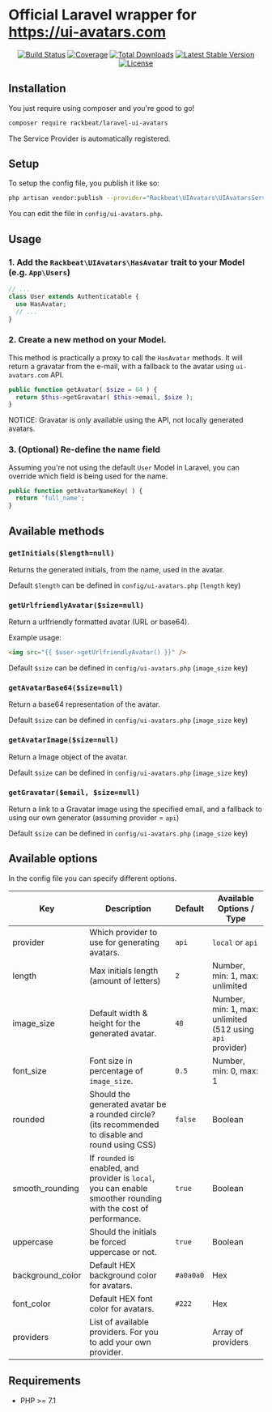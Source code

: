 # Official Laravel wrapper for https://ui-avatars.com


<p align="center"> 
<a href="https://travis-ci.org/Rackbeat/laravel-ui-avatars"><img src="https://img.shields.io/travis/Rackbeat/laravel-ui-avatars.svg?style=flat-square" alt="Build Status"></a>
<a href="https://coveralls.io/github/Rackbeat/laravel-ui-avatars"><img src="https://img.shields.io/coveralls/Rackbeat/laravel-ui-avatars.svg?style=flat-square" alt="Coverage"></a>
<a href="https://packagist.org/packages/rackbeat/laravel-ui-avatars"><img src="https://img.shields.io/packagist/dt/rackbeat/laravel-ui-avatars.svg?style=flat-square" alt="Total Downloads"></a>
<a href="https://packagist.org/packages/rackbeat/laravel-ui-avatars"><img src="https://img.shields.io/packagist/v/rackbeat/laravel-ui-avatars.svg?style=flat-square" alt="Latest Stable Version"></a>
<a href="https://packagist.org/packages/rackbeat/laravel-ui-avatars"><img src="https://img.shields.io/packagist/l/rackbeat/laravel-ui-avatars.svg?style=flat-square" alt="License"></a>
</p>

## Installation

You just require using composer and you're good to go!

```bash
composer require rackbeat/laravel-ui-avatars
```

The Service Provider is automatically registered.

## Setup

To setup the config file, you publish it like so:

```bash
php artisan vendor:publish --provider="Rackbeat\UIAvatars\UIAvatarsServiceProvider"
```

You can edit the file in `config/ui-avatars.php`.

## Usage

### 1. Add the `Rackbeat\UIAvatars\HasAvatar` trait to your Model (e.g. `App\Users`)

```php
// ...
class User extends Authenticatable {
  use HasAvatar;
  // ...
}
```

### 2. Create a new method on your Model.

This method is practically a proxy to call the `HasAvatar` methods. It will return a gravatar from the e-mail, with a fallback to the avatar using `ui-avatars.com` API.

```php
public function getAvatar( $size = 64 ) {
  return $this->getGravatar( $this->email, $size );
}
```

NOTICE: Gravatar is only available using the API, not locally generated avatars.

### 3. (Optional) Re-define the name field

Assuming you're not using the default `User` Model in Laravel, you can override which field is being used for the name.

```php
public function getAvatarNameKey( ) {
  return 'full_name';
}
```

## Available methods

### `getInitials($length=null)`

Returns the generated initials, from the name, used in the avatar.

Default `$length` can be defined in `config/ui-avatars.php` (`length` key)

### `getUrlfriendlyAvatar($size=null)`

Return a urlfriendly formatted avatar (URL or base64).

Example usage:
```html
<img src="{{ $user->getUrlfriendlyAvatar() }}" />
```

Default `$size` can be defined in `config/ui-avatars.php` (`image_size` key)

### `getAvatarBase64($size=null)`

Return a base64 representation of the avatar.

Default `$size` can be defined in `config/ui-avatars.php` (`image_size` key)

### `getAvatarImage($size=null)`

Return a Image object of the avatar.

Default `$size` can be defined in `config/ui-avatars.php` (`image_size` key)

### `getGravatar($email, $size=null)`

Return a link to a Gravatar image using the specified email, and a fallback to using our own generator (assuming provider = `api`)

Default `$size` can be defined in `config/ui-avatars.php` (`image_size` key)

## Available options

In the config file you can specify different options.

| Key  | Description | Default | Available Options / Type |
| ------------- | ------------- | ------------- | ------------- |
| provider  | Which provider to use for generating avatars.  | `api`  | `local` or `api` |
| length  | Max initials length (amount of letters)  | `2`  | Number, min: 1, max: unlimited |
| image_size  | Default width & height for the generated avatar.  | `48`  | Number, min: 1, max: unlimited (512 using `api` provider) |
| font_size  | Font size in percentage of `image_size`.  | `0.5`  | Number, min: 0, max: 1 |
| rounded  | Should the generated avatar be a rounded circle? (its recommended to disable and round using CSS)  | `false`  | Boolean |
| smooth_rounding  | If `rounded` is enabled, and provider is `local`, you can enable smoother rounding with the cost of performance.  | `true`  | Boolean |
| uppercase  | Should the initials be forced uppercase or not.  | `true`  | Boolean |
| background_color  | Default HEX background color for avatars.  | `#a0a0a0`  | Hex |
| font_color  | Default HEX font color for avatars.  | `#222`  | Hex |
| providers  | List of available providers. For you to add your own provider.  |   | Array of providers |

## Requirements
* PHP >= 7.1
